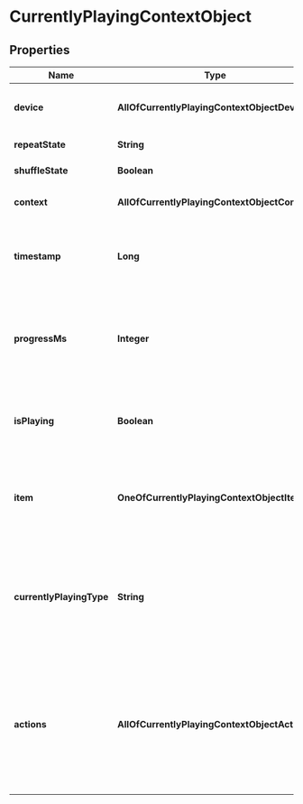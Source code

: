 # CurrentlyPlayingContextObject

## Properties
Name | Type | Description | Notes
------------ | ------------- | ------------- | -------------
**device** | **AllOfCurrentlyPlayingContextObjectDevice** | The device that is currently active.  |  [optional]
**repeatState** | **String** | off, track, context |  [optional]
**shuffleState** | **Boolean** | If shuffle is on or off. |  [optional]
**context** | **AllOfCurrentlyPlayingContextObjectContext** | A Context Object. Can be &#x60;null&#x60;. |  [optional]
**timestamp** | **Long** | Unix Millisecond Timestamp when data was fetched. |  [optional]
**progressMs** | **Integer** | Progress into the currently playing track or episode. Can be &#x60;null&#x60;. |  [optional]
**isPlaying** | **Boolean** | If something is currently playing, return &#x60;true&#x60;. |  [optional]
**item** | **OneOfCurrentlyPlayingContextObjectItem** | The currently playing track or episode. Can be &#x60;null&#x60;. |  [optional]
**currentlyPlayingType** | **String** | The object type of the currently playing item. Can be one of &#x60;track&#x60;, &#x60;episode&#x60;, &#x60;ad&#x60; or &#x60;unknown&#x60;.  |  [optional]
**actions** | **AllOfCurrentlyPlayingContextObjectActions** | Allows to update the user interface based on which playback actions are available within the current context.  |  [optional]
